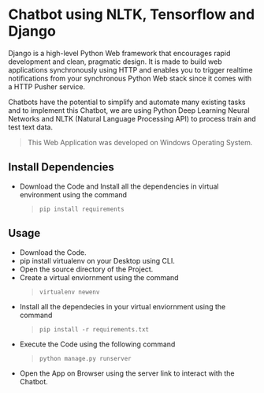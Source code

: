 
# Chatbot using NLTK, Tensorflow and Django

Django is a high-level Python Web framework that encourages rapid development and clean, pragmatic design. It is made to build web applications synchronously using HTTP and enables you to trigger realtime notifications from your synchronous Python Web stack since it comes with a HTTP Pusher service. 

Chatbots have the potential to simplify and automate many existing tasks and to implement this Chatbot, we are using Python Deep Learning Neural Networks and NLTK (Natural Language Processing API) to process train and test text data.

> This Web Application was developed on Windows Operating System.

## Install Dependencies

* Download the Code and Install all the dependencies in virtual environment using the command
  >  `pip install requirements`

## Usage

* Download the Code.
* pip install virtualenv on your Desktop using CLI.
* Open the source directory of the Project.
* Create a virtual enviornment using the command
  > `virtualenv newenv`
* Install all the dependecies in your virtual enviornment using the command
  > `pip install -r requirements.txt`
* Execute the Code using the following command
  > `python manage.py runserver`
* Open the App on Browser using the server link to interact with the Chatbot.
